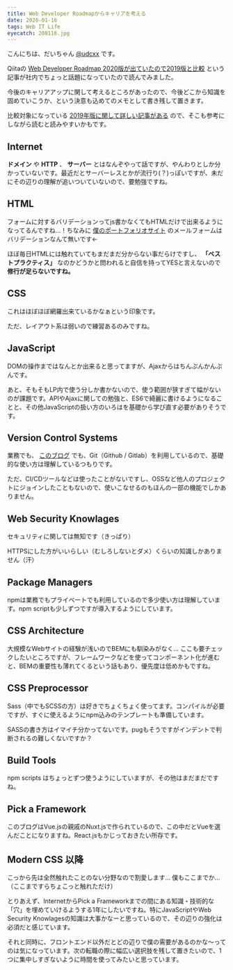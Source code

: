 ```yaml
---
title: Web Developer Roadmapからキャリアを考える
date: 2020-01-16
tags: Web IT Life
eyecatch: 200116.jpg
---
```


こんにちは、だいちゃん [@udcxx](https://twitter.com/udc_xx) です。

Qiitaの [Web Developer Roadmap 2020版が出ていたので2019版と比較](https://qiita.com/hirotakasasaki/items/f93335857c17f6ceab9f) という記事が社内でちょっと話題になっていたので読んでみました。

今後のキャリアアップに関して考えるところがあったので、今後どこから知識を固めていこうか、という決意も込めてのメモとして書き残して置きます。

比較対象になっている [2019年版に関して詳しい記事がある](https://qiita.com/ushironoko/items/a2420cf4a28af56907e5) ので、そこも参考にしながら読むと読みやすいかもです。

## Internet

**ドメイン** や **HTTP** 、 **サーバー** とはなんぞやって話ですが、やんわりとしか分かっていないです。最近だとサーバーレスとかが流行り(？)っぽいですが、未だにその辺りの理解が追いついていないので、要勉強ですね。

## HTML

フォームに対するバリデーションってjs書かなくてもHTMLだけで出来るようになってるんですね...！ちなみに [僕のポートフォリオサイト](https://udcxx.me/) のメールフォームはバリデーションなんて無いです←

ほぼ毎日HTMLには触れていてもまだまだ分からない事だらけですし、 **「ベストプラクティス」** なのかどうかと問われると自信を持ってYESと言えないので **修行が足らないですね。**

## CSS

これはほぼほぼ網羅出来ているかなぁという印象です。

ただ、レイアウト系は弱いので練習あるのみですね。

## JavaScript

DOMの操作まではなんとか出来ると思ってますが、Ajaxからはちんぷんかんぷんです。

あと、そもそもLP内で使う分しか書かないので、使う範囲が狭すぎて幅がないのが課題です。APIやAjaxに関しての勉強と、ES6で綺麗に書けるようになることと、その他JavaScriptの扱い方のいろはを基礎から学び直す必要がありそうです。

## Version Control Systems

業務でも、 [このブログ](https://blog.udcxx.me/) でも、Git（Github / Gitlab）を利用しているので、基礎的な使い方は理解しているつもりです。

ただ、CI/CDツールなどは使ったことがないですし、OSSなど他人のプロジェクトにジョインしたこともないので、使いこなせるのもほんの一部の機能でしかありません。

## Web Security Knowlages

セキュリティに関しては無知です（きっぱり）

HTTPSにした方がいいらしい（むしろしないとダメ）くらいの知識しかありません（汗）

## Package Managers

npmは業務でもプライベートでも利用しているので多少使い方は理解しています。npm scriptも少しずつですが導入するようにしています。

## CSS Architecture

大規模なWebサイトの経験が浅いのでBEMにも馴染みがなく... ここも要チェックしたいところですが、フレームワークなどを使ってコンポーネント化が進むと、BEMの重要性も薄れてくるという話もあり、優先度は低めかもですね。

## CSS Preprocessor

Sass（中でもSCSSの方）は好きでちょくちょく使ってます。コンパイルが必要ですが、すぐに使えるようにnpm込みのテンプレートも準備しています。

SASSの書き方はイマイチ分かってないです。pugもそうですがインデントで判断されるの難しくないですか？

## Build Tools

npm scripts はちょっとずつ使うようにしていますが、その他はまだまだですね。

## Pick a Framework

このブログはVue.jsの親戚のNuxt.jsで作られているので、この中だとVueを選んだことになりますね。React.jsもかじっておきたい所存です。

## Modern CSS 以降

こっから先は全然触れたことのない分野なので割愛します... 僕もここまでか... （ここまですらちょこっと触れただけ）

とりあえず、InternetからPick a Frameworkまでの間にある知識・技術的な「穴」を埋めていけるようする1年にしたいですね。特にJavaScriptやWeb Security Knowlagesの知識は大事かなーと思っているので、その辺りの強化は必須だと感じています。

それと同時に、フロントエンド以外だとどの辺りで僕の需要があるのかな〜ってのは気になっています。次の転職の際に幅広い選択肢を残して置きたいので、1つに集中しすぎないように時間を使ってみたいと思っています。
